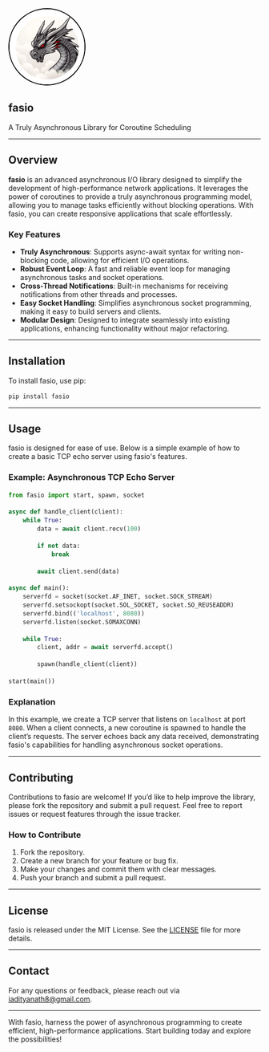 <img src="fasio.webp" alt="My Project Logo" style="width: 150px; height: auto; border: 2px solid #000; border-radius: 100%;"/>


## fasio  
A Truly Asynchronous Library for Coroutine Scheduling

---

## Overview

**fasio** is an advanced asynchronous I/O library designed to simplify the development of high-performance network applications. It leverages the power of coroutines to provide a truly asynchronous programming model, allowing you to manage tasks efficiently without blocking operations. With fasio, you can create responsive applications that scale effortlessly.

### Key Features

- **Truly Asynchronous**: Supports async-await syntax for writing non-blocking code, allowing for efficient I/O operations.
- **Robust Event Loop**: A fast and reliable event loop for managing asynchronous tasks and socket operations.
- **Cross-Thread Notifications**: Built-in mechanisms for receiving notifications from other threads and processes.
- **Easy Socket Handling**: Simplifies asynchronous socket programming, making it easy to build servers and clients.
- **Modular Design**: Designed to integrate seamlessly into existing applications, enhancing functionality without major refactoring.

---

## Installation

To install fasio, use pip:

```bash
pip install fasio
```

---

## Usage

fasio is designed for ease of use. Below is a simple example of how to create a basic TCP echo server using fasio's features.

### Example: Asynchronous TCP Echo Server

```python
from fasio import start, spawn, socket

async def handle_client(client):
    while True:
        data = await client.recv(100)

        if not data:
            break

        await client.send(data)

async def main():
    serverfd = socket(socket.AF_INET, socket.SOCK_STREAM)
    serverfd.setsockopt(socket.SOL_SOCKET, socket.SO_REUSEADDR)
    serverfd.bind(('localhost', 8080))
    serverfd.listen(socket.SOMAXCONN)

    while True:
        client, addr = await serverfd.accept()

        spawn(handle_client(client))

start(main())
```

### Explanation

In this example, we create a TCP server that listens on `localhost` at port `8080`. When a client connects, a new coroutine is spawned to handle the client’s requests. The server echoes back any data received, demonstrating fasio's capabilities for handling asynchronous socket operations.

---

## Contributing

Contributions to fasio are welcome! If you’d like to help improve the library, please fork the repository and submit a pull request. Feel free to report issues or request features through the issue tracker.

### How to Contribute

1. Fork the repository.
2. Create a new branch for your feature or bug fix.
3. Make your changes and commit them with clear messages.
4. Push your branch and submit a pull request.

---

## License

fasio is released under the MIT License. See the [LICENSE](LICENSE) file for more details.

---

## Contact

For any questions or feedback, please reach out via [iadityanath8@gmail.com](mailto:your.email@example.com).

---

With fasio, harness the power of asynchronous programming to create efficient, high-performance applications. Start building today and explore the possibilities!
